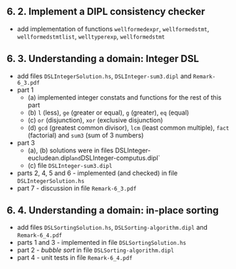 ## 6. 2. Implement a DIPL consistency checker
- add implementation of functions `wellformedexpr`, `wellformedstmt`, `wellformedstmtlist`, `welltyperexp`, `wellformedstmt`

## 6. 3. Understanding a domain: Integer DSL
- add files `DSLIntegerSolution.hs`, `DSLInteger-sum3.dipl` and `Remark-6_3.pdf`
- part 1
  - (a) implemented integer constats and functions for the rest of this part
  - (b) `l` (less), `ge` (greater or equal), `g` (greater), `eq` (equal)
  - (c) `or` (disjunction), `xor` (exclusive disjunction)
  - (d) `gcd` (greatest common divisor), `lcm` (least common multiple), `fact` (factorial) and `sum3` (sum of 3 numbers)
- part 3
  - (a), (b) solutions were in files DSLInteger-eucludean.dipl` and `DSLInteger-computus.dipl`
  - (c) file `DSLInteger-sum3.dipl`
- parts 2, 4, 5 and 6 - implemented (and checked) in file `DSLIntegerSolution.hs`
- part 7 - discussion in file `Remark-6_3.pdf`

## 6. 4. Understanding a domain: in-place sorting
- add files `DSLSortingSolution.hs`, `DSLSorting-algorithm.dipl` and `Remark-6_4.pdf`
- parts 1 and 3 - implemented in file `DSLSortingSolution.hs`
- part 2 - _bubble sort_ in file `DSLSorting-algorithm.dipl`
- part 4 - unit tests in file `Remark-6_4.pdf`

